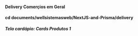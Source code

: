 #### Delivery Comerçios em Geral

#### cd documents/wellsistemasweb/NextJS-and-Prisma/delivery

##### Tela cardápio: Cards Produtos 1
